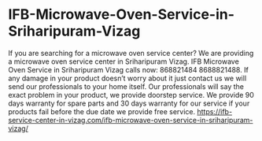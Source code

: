 # IFB-Microwave-Oven-Service-in-Sriharipuram-Vizag
  If you are searching for a microwave oven service center? We are providing a microwave oven service center in Sriharipuram Vizag. IFB Microwave Oven Service in Sriharipuram Vizag calls now: 868821484 8688821488.  If any damage in your product doesn’t worry about it just contact us we will send our professionals to your home itself. Our professionals will say the exact problem in your product, we provide doorstep service. We provide 90 days warranty for spare parts and 30 days warranty for our service if your products fail before the due date we provide free service.  https://ifb-service-center-in-vizag.com/ifb-microwave-oven-service-in-sriharipuram-vizag/
